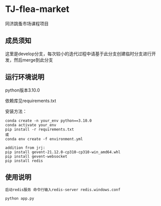 # TJ-flea-market

同济跳蚤市场课程项目

## 成员须知

这里是develop分支，每次较小的迭代过程中请基于此分支创建临时分支进行开发，然后merge到此分支

## 运行环境说明

python版本3.10.0

依赖库见requirements.txt

安装方法：

```
conda create -n your_env python==3.10.0
conda activate your_env
pip install -r requirements.txt
或
conda env create -f environment.yml

addition from jrj:
pip install gevent-21.12.0-cp310-cp310-win_amd64.whl
pip install gevent-websocket
pip install redis
```

## 使用说明

```
启动redis服务 命令行输入redis-server redis.windows.conf

python app.py
```
